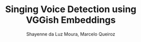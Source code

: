---
paperId: 53
author: Shayenne da Luz Moura, Marcelo Queiroz
publicationauthor: Moura, S. L. et al.
title: Singing Voice Detection using VGGish Embeddings
pdf: Oral_Shayenne_Moura.pdf
slide: Slide_Shayenne_Moura.pdf
poster: --
alt: --
type: Oral & Poster
topic: Machine Learning Applications
link: --
conference: neurips
year: 2018
tags: neurips-2018-op
location: Montreal, Canada
---